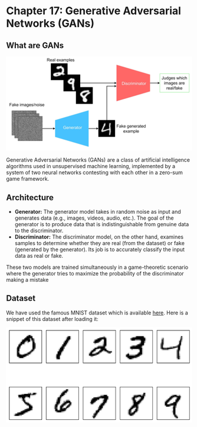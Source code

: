 # Chapter 17: Generative Adversarial Networks (GANs)

## What are GANs
![GAN](../../assets/gan.jpg)

Generative Adversarial Networks (GANs) are a class of artificial intelligence algorithms used in unsupervised machine learning, implemented by a system of two neural networks contesting with each other in a zero-sum game framework.

## Architecture 
- **Generator:** The generator model takes in random noise as input and generates data (e.g., images, videos, audio, etc.). The goal of the generator is to produce data that is indistinguishable from genuine data to the discriminator.
- **Discriminator:** The discriminator model, on the other hand, examines samples to determine whether they are real (from the dataset) or fake (generated by the generator). Its job is to accurately classify the input data as real or fake.

These two models are trained simultaneously in a game-theoretic scenario where the generator tries to maximize the probability of the discriminator making a mistake

## Dataset 
We have used the famous MNIST dataset which is available [here](http://yann.lecun.com/exdb/mnist/). Here is a snippet of this dataset after loading it:

![MN](../../assets/MNIST.png)